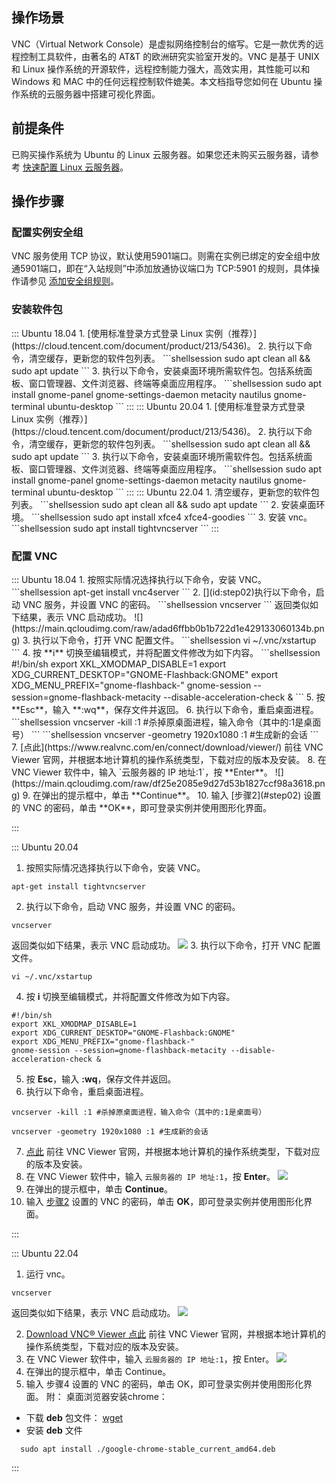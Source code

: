 ## 操作场景
VNC（Virtual Network Console）是虚拟网络控制台的缩写。它是一款优秀的远程控制工具软件，由著名的 AT&T 的欧洲研究实验室开发的。VNC 是基于 UNIX 和 Linux 操作系统的开源软件，远程控制能力强大，高效实用，其性能可以和 Windows 和 MAC 中的任何远程控制软件媲美。本文档指导您如何在 Ubuntu 操作系统的云服务器中搭建可视化界面。

## 前提条件
已购买操作系统为 Ubuntu 的 Linux 云服务器。如果您还未购买云服务器，请参考 [快速配置 Linux 云服务器](https://cloud.tencent.com/document/product/213/2936)。


## 操作步骤


### 配置实例安全组

VNC 服务使用 TCP 协议，默认使用5901端口。则需在实例已绑定的安全组中放通5901端口，即在“入站规则”中添加放通协议端口为 TCP:5901 的规则，具体操作请参见 [添加安全组规则](https://cloud.tencent.com/document/product/213/39740)。


### 安装软件包

<dx-tabs>
::: Ubuntu 18.04
1. [使用标准登录方式登录 Linux 实例（推荐）](https://cloud.tencent.com/document/product/213/5436)。
2. 执行以下命令，清空缓存，更新您的软件包列表。
```shellsession
sudo apt clean all && sudo apt update
```
3. 执行以下命令，安装桌面环境所需软件包。包括系统面板、窗口管理器、文件浏览器、终端等桌面应用程序。
```shellsession
sudo apt install gnome-panel gnome-settings-daemon metacity nautilus gnome-terminal ubuntu-desktop
```
:::
::: Ubuntu 20.04
1. [使用标准登录方式登录 Linux 实例（推荐）](https://cloud.tencent.com/document/product/213/5436)。
2. 执行以下命令，清空缓存，更新您的软件包列表。
```shellsession
sudo apt clean all && sudo apt update
```
3. 执行以下命令，安装桌面环境所需软件包。包括系统面板、窗口管理器、文件浏览器、终端等桌面应用程序。
```shellsession
sudo apt install gnome-panel gnome-settings-daemon metacity nautilus gnome-terminal ubuntu-desktop
```
:::
::: Ubuntu 22.04
1. 清空缓存，更新您的软件包列表。
```shellsession
sudo apt clean all && sudo apt update
```
2. 安装桌面环境。
```shellsession
sudo apt install xfce4 xfce4-goodies
```
3. 安装 vnc。
```shellsession
sudo apt install tightvncserver
```
:::
</dx-tabs>

### 配置 VNC
<dx-tabs>
::: Ubuntu 18.04
1. 按照实际情况选择执行以下命令，安装 VNC。
```shellsession
apt-get install vnc4server
```
2. [](id:step02)执行以下命令，启动 VNC 服务，并设置 VNC 的密码。
```shellsession
vncserver
```
返回类似如下结果，表示 VNC 启动成功。
![](https://main.qcloudimg.com/raw/adad6ffbb0b1b722d1e429133060134b.png)
3. 执行以下命令，打开 VNC 配置文件。
```shellsession
vi ~/.vnc/xstartup
```
4. 按 **i** 切换至编辑模式，并将配置文件修改为如下内容。
```shellsession
#!/bin/sh
export XKL_XMODMAP_DISABLE=1
export XDG_CURRENT_DESKTOP="GNOME-Flashback:GNOME"
export XDG_MENU_PREFIX="gnome-flashback-"
gnome-session --session=gnome-flashback-metacity --disable-acceleration-check &
```
5. 按 **Esc**，输入 **:wq**，保存文件并返回。
6. 执行以下命令，重启桌面进程。
```shellsession
vncserver -kill :1 #杀掉原桌面进程，输入命令（其中的:1是桌面号）
```
```shellsession
vncserver -geometry 1920x1080 :1 #生成新的会话
```
7. [点此](https://www.realvnc.com/en/connect/download/viewer/) 前往 VNC Viewer 官网，并根据本地计算机的操作系统类型，下载对应的版本及安装。
8. 在 VNC Viewer 软件中，输入 `云服务器的 IP 地址:1`，按 **Enter**。
![](https://main.qcloudimg.com/raw/df25e2085e9d27d53b1827ccf98a3618.png)
9. 在弹出的提示框中，单击 **Continue**。
10. 输入 [步骤2](#step02) 设置的 VNC 的密码，单击 **OK**，即可登录实例并使用图形化界面。

:::


::: Ubuntu 20.04
1. 按照实际情况选择执行以下命令，安装 VNC。
```shellsession
apt-get install tightvncserver
```
2. [](id:step02)执行以下命令，启动 VNC 服务，并设置 VNC 的密码。
```shellsession
vncserver
```
返回类似如下结果，表示 VNC 启动成功。
![](https://main.qcloudimg.com/raw/adad6ffbb0b1b722d1e429133060134b.png)
3. 执行以下命令，打开 VNC 配置文件。
```shellsession
vi ~/.vnc/xstartup
```
4. 按 **i** 切换至编辑模式，并将配置文件修改为如下内容。
```shellsession
#!/bin/sh
export XKL_XMODMAP_DISABLE=1
export XDG_CURRENT_DESKTOP="GNOME-Flashback:GNOME"
export XDG_MENU_PREFIX="gnome-flashback-"
gnome-session --session=gnome-flashback-metacity --disable-acceleration-check &
```
5. 按 **Esc**，输入 **:wq**，保存文件并返回。
6. 执行以下命令，重启桌面进程。
```shellsession
vncserver -kill :1 #杀掉原桌面进程，输入命令（其中的:1是桌面号）
```
```shellsession
vncserver -geometry 1920x1080 :1 #生成新的会话
```
7. [点此](https://www.realvnc.com/en/connect/download/viewer/) 前往 VNC Viewer 官网，并根据本地计算机的操作系统类型，下载对应的版本及安装。
8. 在 VNC Viewer 软件中，输入 `云服务器的 IP 地址:1`，按 **Enter**。
![](https://main.qcloudimg.com/raw/df25e2085e9d27d53b1827ccf98a3618.png)
9. 在弹出的提示框中，单击 **Continue**。
10. 输入 [步骤2](#step02) 设置的 VNC 的密码，单击 **OK**，即可登录实例并使用图形化界面。

:::

::: Ubuntu 22.04
1. 运行 vnc。
```shellsession
vncserver
```
返回类似如下结果，表示 VNC 启动成功。
![](https://qcloudimg.tencent-cloud.cn/raw/5fb63d9cc28d3a0cebd5def424051e7a.png)

2. [Download VNC® Viewer 点此](https://www.realvnc.com/en/connect/download/viewer/) 前往 VNC Viewer 官网，并根据本地计算机的操作系统类型，下载对应的版本及安装。
3. 在 VNC Viewer 软件中，输入 `云服务器的 IP 地址:1`，按 Enter。
![](https://qcloudimg.tencent-cloud.cn/raw/3e7d432ce674a8587066df25f42595bf.png)
4. 在弹出的提示框中，单击 Continue。
5. 输入 步骤4 设置的 VNC 的密码，单击 OK，即可登录实例并使用图形化界面。
 附：
 桌面浏览器安装chrome：
 - 下载 **deb** 包文件： [wget](https://dl.google.com/linux/direct/google-chrome-stable_current_amd64.deb) 
 - 安装 **deb** 文件
```shellsession
  sudo apt install ./google-chrome-stable_current_amd64.deb
```
:::


</dx-tabs>






